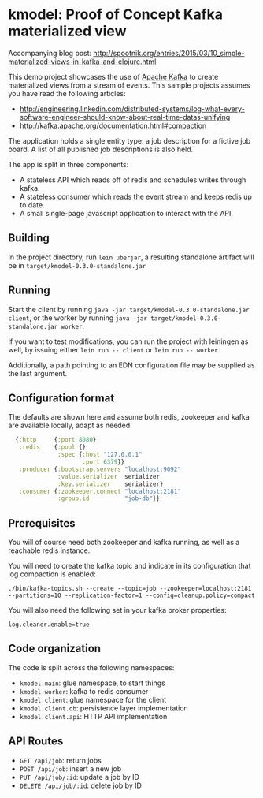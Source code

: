 kmodel: Proof of Concept Kafka materialized view
================================================

Accompanying blog post: http://spootnik.org/entries/2015/03/10_simple-materialized-views-in-kafka-and-clojure.html

This demo project showcases the use of [Apache Kafka](http://kafka.apache.org)
to create materialized views from a stream of events. This sample projects assumes you have
read the following articles:

- http://engineering.linkedin.com/distributed-systems/log-what-every-software-engineer-should-know-about-real-time-datas-unifying
- http://kafka.apache.org/documentation.html#compaction

The application holds a single entity type: a job description for a fictive
job board. A list of all published job descriptions is also held.

The app is split in three components:

- A stateless API which reads off of redis and schedules writes through kafka.
- A stateless consumer which reads the event stream and keeps redis up to date.
- A small single-page javascript application to interact with the API.

## Building

In the project directory, run `lein uberjar`, a resulting standalone artifact
will be in `target/kmodel-0.3.0-standalone.jar`

## Running

Start the client by running `java -jar target/kmodel-0.3.0-standalone.jar client`,
or the worker by running `java -jar target/kmodel-0.3.0-standalone.jar worker`.

If you want to test modifications, you can run the project with leiningen as well,
by issuing either `lein run -- client` or `lein run -- worker`.

Additionally, a path pointing to an EDN configuration file may be supplied as the
last argument.

## Configuration format

The defaults are shown here and assume both redis, zookeeper and kafka are
available locally, adapt as needed.

```clojure
  {:http     {:port 8080}
   :redis    {:pool {}
              :spec {:host "127.0.0.1"
                     :port 6379}}
   :producer {:bootstrap.servers "localhost:9092"
              :value.serializer  serializer
              :key.serializer    serializer}
   :consumer {:zookeeper.connect "localhost:2181"
              :group.id          "job-db"}}
```

## Prerequisites

You will of course need both zookeeper and kafka running, as well as
a reachable redis instance.

You will need to create the kafka topic and indicate in its configuration that
log compaction is enabled:

```
./bin/kafka-topics.sh --create --topic=job --zookeeper=localhost:2181 --partitions=10 --replication-factor=1 --config=cleanup.policy=compact
```

You will also need the following set in your kafka broker properties:

```
log.cleaner.enable=true
```


## Code organization

The code is split across the following namespaces:

- `kmodel.main`: glue namespace, to start things
- `kmodel.worker`: kafka to redis consumer
- `kmodel.client`: glue namespace for the client
- `kmodel.client.db`: persistence layer implementation
- `kmodel.client.api`: HTTP API implementation

## API Routes

- `GET /api/job`: return jobs
- `POST /api/job`: insert a new job
- `PUT /api/job/:id`: update a job by ID
- `DELETE /api/job/:id`: delete job by ID
